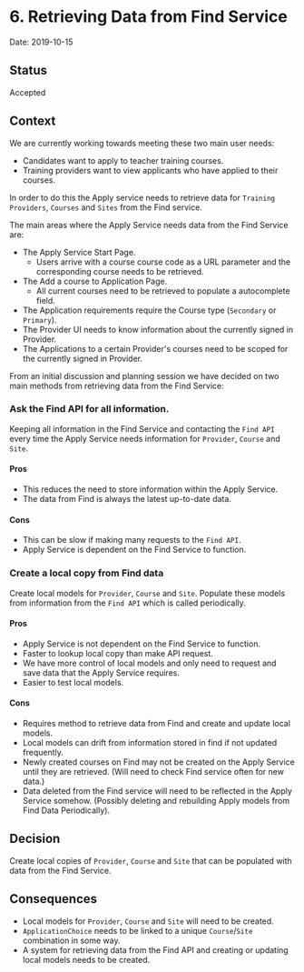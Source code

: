 # 6. Retrieving Data from Find Service

Date: 2019-10-15

## Status

Accepted

## Context
We are currently working towards meeting these two main user needs:
-   Candidates want to apply to teacher training courses.
-   Training providers want to view applicants who have applied to their courses.

In order to do this the Apply service needs to retrieve data for `Training Providers`, 
`Courses` and `Sites` from the Find service.

The main areas where the Apply Service needs data from the Find Service are: 
-   The Apply Service Start Page.
    - Users arrive with a course course code as a URL parameter and the corresponding course needs to be retrieved.
-   The Add a course to Application Page.
    - All current courses need to be retrieved to populate a autocomplete field.
-   The Application requirements require the Course type (`Secondary` or `Primary`).
-   The Provider UI needs to know information about the currently signed in Provider.
- The Applications to a certain Provider's courses need to be scoped for the currently signed in Provider.

From an initial discussion and planning session we have decided on two main methods from retrieving data from the Find Service:


### Ask the Find API for all information.

Keeping all information in the Find Service and contacting the `Find API` every time the Apply Service needs information for `Provider`, `Course` and `Site`.
#### Pros

- This reduces the need to store information within the Apply Service.
- The data from Find is always the latest up-to-date data.

#### Cons

- This can be slow if making many requests to the `Find API`. 
- Apply Service is dependent on the Find Service to function. 


### Create a local copy from Find data

Create local models for `Provider`, `Course` and `Site`. Populate these models from information from the `Find API` which is called periodically.

#### Pros

- Apply Service is not dependent on the Find Service to function. 
- Faster to lookup local copy than make API request.
- We have more control of local models and only need to request and save data that the Apply Service requires.
- Easier to test local models.


#### Cons

- Requires method to retrieve data from Find and create and update local models.
- Local models can drift from information stored in find if not updated frequently.
- Newly created courses on Find may not be created on the Apply Service until they are retrieved. 
(Will need to check Find service often for new data.)
- Data deleted from the Find service will need to be reflected in the Apply Service somehow. 
(Possibly deleting and rebuilding Apply models from  Find Data Periodically).

## Decision

Create local copies of `Provider`, `Course` and `Site` that can be populated with data from the Find Service.


## Consequences

- Local models for `Provider`, `Course` and `Site` will need to be created.
- `ApplicationChoice` needs to be linked to a unique `Course`/`Site` combination in some way. 
- A system for retrieving data from the Find API and creating or updating local models needs to be created.




